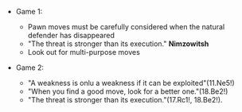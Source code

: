 - Game 1:
    - Pawn moves must be carefully considered when the natural defender has disappeared
    - "The threat is stronger than its execution." **Nimzowitsh**
    - Look out for multi-purpose moves

- Game 2:
    - "A weakness is onlu a weakness if it can be exploited"(11.Ne5!)
    - "When you find a good move, look for a better one."(18.Be2!)
    - "The threat is stronger than its execution."(17.Rc1!, 18.Be2!).
